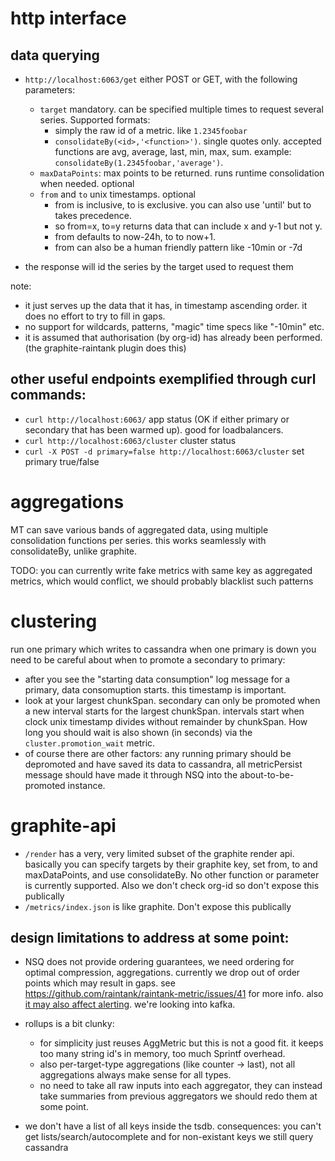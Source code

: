 
# http interface

## data querying
* `http://localhost:6063/get` either POST or GET, with the following parameters:
  * `target` mandatory. can be specified multiple times to request several series. Supported formats:
    * simply the raw id of a metric. like `1.2345foobar`
    * `consolidateBy(<id>,'<function>')`. single quotes only. accepted functions are avg, average, last, min, max, sum.
       example: `consolidateBy(1.2345foobar,'average')`.
  * `maxDataPoints`: max points to be returned. runs runtime consolidation when needed. optional
  * `from` and `to` unix timestamps. optional
    * from is inclusive, to is exclusive. you can also use 'until' but to takes precedence.
    * so from=x, to=y returns data that can include x and y-1 but not y.
    * from defaults to now-24h, to to now+1.
    * from can also be a human friendly pattern like -10min or -7d

* the response will id the series by the target used to request them

note:
* it just serves up the data that it has, in timestamp ascending order. it does no effort to try to fill in gaps.
* no support for wildcards, patterns, "magic" time specs like "-10min" etc.
* it is assumed that authorisation (by org-id) has already been performed.  (the graphite-raintank plugin does this)

## other useful endpoints exemplified through curl commands:

* `curl http://localhost:6063/` app status (OK if either primary or secondary that has been warmed up). good for loadbalancers.
* `curl http://localhost:6063/cluster` cluster status
* `curl -X POST -d primary=false http://localhost:6063/cluster` set primary true/false


# aggregations

MT can save various bands of aggregated data, using multiple consolidation functions per series. this works seamlessly with consolidateBy, unlike graphite.

TODO: you can currently write fake metrics with same key as aggregated metrics, which would conflict, we should probably blacklist such patterns

# clustering

run one primary which writes to cassandra
when one primary is down you need to be careful about when to promote a secondary to primary:

* after you see the "starting data consumption" log message for a primary, data consomuption starts. this timestamp is important.
* look at your largest chunkSpan. secondary can only be promoted when a new interval starts for the largest chunkSpan. intervals start when clock unix timestamp divides without remainder by chunkSpan. How long you should wait is also shown (in seconds) via the `cluster.promotion_wait` metric.
* of course there are other factors: any running primary should be depromoted and have saved its data to cassandra, all metricPersist message should have made it through NSQ into the about-to-be-promoted instance.


# graphite-api

* `/render` has a very, very limited subset of the graphite render api. basically you can specify targets by their graphite key, set from, to and maxDataPoints, and use consolidateBy.
No other function or parameter is currently supported.  Also we don't check org-id so don't expose this publically
* `/metrics/index.json` is like graphite.  Don't expose this publically


## design limitations to address at some point:

* NSQ does not provide ordering guarantees, we need ordering for optimal compression, aggregations. currently we drop out of order points which may result in gaps.
see https://github.com/raintank/raintank-metric/issues/41 for more info. also [it may also affect alerting](https://github.com/raintank/raintank-metric/issues/17). we're looking into kafka.


* rollups is a bit clunky:
  - for simplicity just reuses AggMetric but this is not a good fit. it keeps too many string id's in memory, too much Sprintf overhead.
  - also per-target-type aggregations (like counter -> last), not all aggregations always make sense for all types.
  - no need to take all raw inputs into each aggregator, they can instead take summaries from previous aggregators
  we should redo them at some point. 

* we don't have a list of all keys inside the tsdb. consequences: you can't get lists/search/autocomplete and for non-existant keys we still query cassandra
